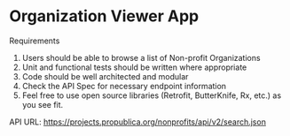# Organization Viewer App

Requirements
1. Users should be able to browse a list of Non-profit Organizations
2. Unit and functional tests should be written where appropriate
3. Code should be well architected and modular
4. Check the API Spec for necessary endpoint information
5. Feel free to use open source libraries (Retrofit, ButterKnife,
Rx, etc.) as you see fit.

API URL: https://projects.propublica.org/nonprofits/api/v2/search.json
